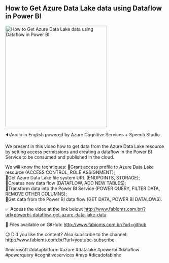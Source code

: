 ## How to Get Azure Data Lake data using Dataflow in Power BI

<img src="https://fabioms.com.br//uploads/youtube/FkVgSPHDIOg.png" alt="How to Get Azure Data Lake data using Dataflow in Power BI" title="Azure SQL" width="320"/>

🔉Audio in English powered by Azure Cognitive Services + Speech Studio

We present in this video how to get data from the Azure Data Lake resource by setting access permissions and creating a dataflow in the Power BI Service to be consumed and published in the cloud.

We will know the techniques:
🔹Grant access profile to Azure Data Lake resource (ACCESS CONTROL, ROLE ASSIGNMENT);  
🔹Get Azure Data Lake file system URL (ENDPOINTS, STORAGE);   
🔹Creates new data flow (DATAFLOW, ADD NEW TABLES);  
🔹Transform data into the Power BI Service (POWER QUERY, FILTER DATA, REMOVE OTHER COLUMNS);  
🔹Get data from the Power BI data flow (GET DATA, POWER BI DATALOWS).  

✅ Access the video at the link below:
http://www.fabioms.com.br/?url=powerbi-dataflow-get-azure-data-lake-data

📁 Files available on GitHub:
http://www.fabioms.com.br/?url=github

😉 Did you like the content? Also subscribe to the channel:
http://www.fabioms.com.br/?url=youtube-subscribe

#microsoft #dataplatform #azure #datalake #powerbi #dataflow #powerquery #cognitiveservices #mvp #dicadofabinho 
